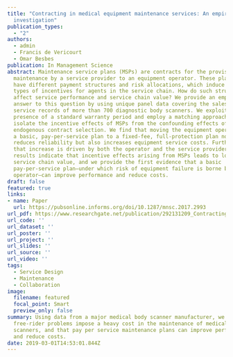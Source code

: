 ```yaml
---
title: "Contracting in medical equipment maintenance services: An empirical
  investigation"
publication_types:
  - "2"
authors:
  - admin
  - Francis de Vericourt
  - Omar Besbes
publication: In Management Science
abstract: Maintenance service plans (MSPs) are contracts for the provision of
  maintenance by a service provider to an equipment operator. These plans can
  have different payment structures and risk allocations, which induce various
  types of incentives for agents in the service chain. How do such structures
  affect service performance and service chain value? We provide an empirical
  answer to this question by using unique panel data covering the sales and
  service records of more than 700 diagnostic body scanners. We exploit the
  presence of a standard warranty period and employ a matching approach to
  isolate the incentive effects of MSPs from the confounding effects of
  endogenous contract selection. We find that moving the equipment operator from
  a basic, pay-per-service plan to a fixed-fee, full-protection plan not only
  reduces reliability but also increases equipment service costs. Furthermore,
  that increase is driven by both the operator and the service provider. Our
  results indicate that incentive effects arising from MSPs leads to losses in
  service chain value, and we provide the first evidence that a basic
  pay-per-service plan—under which risk of equipment failure is borne by the
  operator—can improve performance and reduce costs.
draft: false
featured: true
links:
- name: Paper
  url: https://pubsonline.informs.org/doi/10.1287/mnsc.2017.2993
url_pdf: https://www.researchgate.net/publication/292131209_Contracting_in_Medical_Equipment_Maintenance_Services_An_Empirical_Investigation
url_code: ''
url_dataset: ''
url_poster: ''
url_project: ''
url_slides: ''
url_source: ''
url_video: ''
tags:
  - Service Design
  - Maintenance
  - Collaboration
image:
  filename: featured
  focal_point: Smart
  preview_only: false
summary: Using data from a major medical body scanner manufacturer, we show that
  free-rider problems impose a heavy cost in the maintenance of medical body
  scanners, and that pay per service maintenance plans can improve performance
  and reduce costs.
date: 2019-03-01T14:53:01.844Z
---
```

